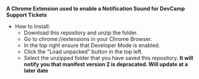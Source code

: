 **A Chrome Extension used to enable a Notification Sound for DevCamp Support Tickets**

* How to Install:
  * Download this repository and unzip the folder.
  * Go to chrome://extensions in your Chrome Browser.
  * In the top right ensure that Developer Mode is enabled.
  * Click the "Load unpacked" button in the top left.
  * Select the unzipped folder that you have saved this repository.
  __It will notify you that manifest version 2 is depracated. Will update at a later date__


